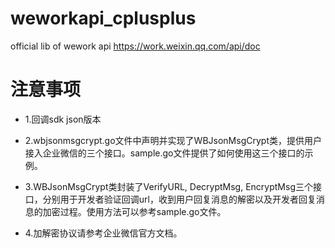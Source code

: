 # weworkapi_cplusplus
official lib of wework api https://work.weixin.qq.com/api/doc

# 注意事项

* 1.回调sdk json版本

* 2.wbjsonmsgcrypt.go文件中声明并实现了WBJsonMsgCrypt类，提供用户接入企业微信的三个接口。sample.go文件提供了如何使用这三个接口的示例。

* 3.WBJsonMsgCrypt类封装了VerifyURL, DecryptMsg, EncryptMsg三个接口，分别用于开发者验证回调url，收到用户回复消息的解密以及开发者回复消息的加密过程。使用方法可以参考sample.go文件。

* 4.加解密协议请参考企业微信官方文档。
